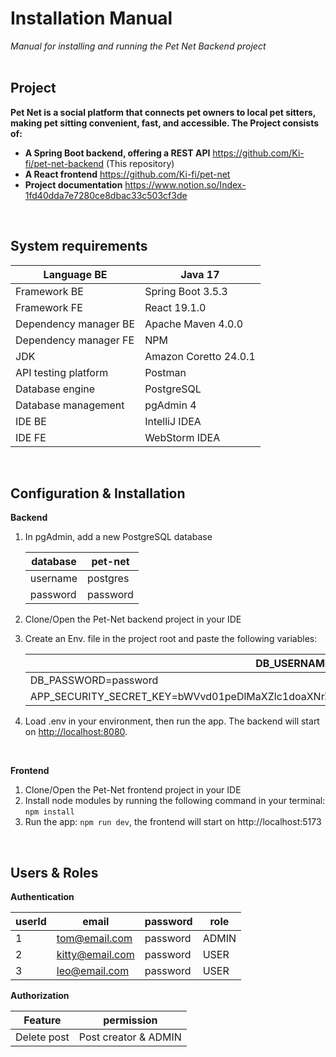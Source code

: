 # Installation Manual

*Manual for installing and running the Pet Net Backend project*
<br/>
<br/>

## **Project**

**Pet Net is a social platform that connects pet owners to local pet sitters, making pet sitting convenient, fast, and accessible. The Project consists of:**

- **A Spring Boot backend, offering a REST API** https://github.com/Ki-fi/pet-net-backend (This repository)
- **A React frontend** https://github.com/Ki-fi/pet-net
- **Project documentation** https://www.notion.so/Index-1fd40dda7e7280ce8dbac33c503cf3de
<br/>

## System requirements

| Language BE | Java 17 |
| --- | --- |
| Framework BE | Spring Boot 3.5.3 |
| Framework FE | React 19.1.0 |
| Dependency manager BE | Apache Maven 4.0.0 |
| Dependency manager FE | NPM |
| JDK | Amazon Coretto 24.0.1 |
| API testing platform | Postman |
| Database engine | PostgreSQL |
| Database management | pgAdmin 4 |
| IDE BE | IntelliJ IDEA |
| IDE FE | WebStorm IDEA |

<br/>

## Configuration & Installation

**Backend**

1. In pgAdmin, add a new PostgreSQL database
    
    
    | database | pet-net |
    | --- | --- |
    | username | postgres |
    | password | password |
2. Clone/Open the Pet-Net backend project in your IDE
3. Create an Env. file in the project root and paste the following variables:
    
    
    | DB_USERNAME=postgres |
    | --- |
    | DB_PASSWORD=password |
    | APP_SECURITY_SECRET_KEY=bWVvd01peDlMaXZlc1doaXNrZXJUd2lzdDQyIVB1cnJNYWNoaW5lUG91bmNlUGF3cw== |
4. Load .env in your environment, then run the app. The backend will start on [http://localhost:8080](http://localhost:8080/).
<br/>

**Frontend**

1. Clone/Open the Pet-Net frontend project in your IDE
2. Install node modules by running the following command in your terminal:
`npm install`
3. Run the app: `npm run dev`, the frontend will start on http://localhost:5173
<br/>

## Users & Roles

**Authentication**

| userId | email | password | role |
| --- | --- | --- | --- |
| 1 | tom@email.com | password | ADMIN |
| 2 | kitty@email.com | password | USER |
| 3 | leo@email.com | password | USER |

**Authorization**

| Feature | permission |
| --- | --- |
| Delete post | Post creator & ADMIN |
